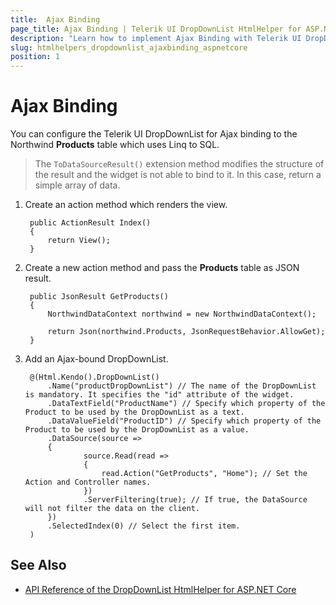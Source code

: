 ```yaml
---
title:  Ajax Binding
page_title: Ajax Binding | Telerik UI DropDownList HtmlHelper for ASP.NET Core
description: "Learn how to implement Ajax Binding with Telerik UI DropDownList HtmlHelper for ASP.NET Core (MVC 6 or ASP.NET Core MVC)."
slug: htmlhelpers_dropdownlist_ajaxbinding_aspnetcore
position: 1
---
```


# Ajax Binding

You can configure the Telerik UI DropDownList for Ajax binding to the Northwind **Products** table which uses Linq to SQL.

> The `ToDataSourceResult()` extension method modifies the structure of the result and the widget is not able to bind to it. In this case, return a simple array of data.

1. Create an action method which renders the view.

        public ActionResult Index()
        {
            return View();
        }

1. Create a new action method and pass the **Products** table as JSON result.

        public JsonResult GetProducts()
        {
            NorthwindDataContext northwind = new NorthwindDataContext();

            return Json(northwind.Products, JsonRequestBehavior.AllowGet);
        }

1. Add an Ajax-bound DropDownList.

        @(Html.Kendo().DropDownList()
            .Name("productDropDownList") // The name of the DropDownList is mandatory. It specifies the "id" attribute of the widget.
            .DataTextField("ProductName") // Specify which property of the Product to be used by the DropDownList as a text.
            .DataValueField("ProductID") // Specify which property of the Product to be used by the DropDownList as a value.
            .DataSource(source =>
            {
                    source.Read(read =>
                    {
                        read.Action("GetProducts", "Home"); // Set the Action and Controller names.
                    })
                    .ServerFiltering(true); // If true, the DataSource will not filter the data on the client.
            })
            .SelectedIndex(0) // Select the first item.
        )

## See Also

* [API Reference of the DropDownList HtmlHelper for ASP.NET Core](/api/dropdownlist)
